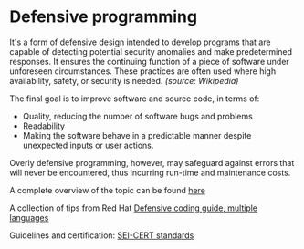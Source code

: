 # Defensive programming

It's a form of defensive design intended to develop programs that are capable of detecting potential security anomalies and make predetermined responses. It ensures the continuing function of a piece of software under unforeseen circumstances. These practices are often used where high availability, safety, or security is needed. *(source: Wikipedia)*

The final goal is to improve software and source code, in terms of:

+ Quality, reducing the number of software bugs and problems
+ Readability
+ Making the software behave in a predictable manner despite unexpected inputs or user actions.

Overly defensive programming, however, may safeguard against errors that will never be encountered, thus incurring run-time and maintenance costs.

A complete overview of the topic can be found [here](https://gjbex.github.io/Defensive_programming_and_debugging/)

A collection of tips from Red Hat [Defensive coding guide, multiple languages](https://redhat-crypto.gitlab.io/defensive-coding-guide/#_programming_languages)

Guidelines and certification: [SEI-CERT standards](https://wiki.sei.cmu.edu/confluence/display/seccode/SEI+CERT+Coding+Standards)
